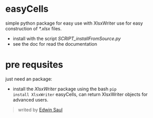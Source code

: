 # easyCells
simple python package for easy use with XlsxWriter 
use for easy construction of *\*.xlsx* files.

- install  with the  script *SCRIPT_installFromSource.py* 
- see the doc for read the documentation

# pre requsites

just need an package:
- install the *XlsxWriter* package using the bash <code>pip install XlsxWriter</code>
easyCells, can return XlsxWriter objects for advanced users.

> writed by [Edwin Saul](https://edwinsaul.com)

